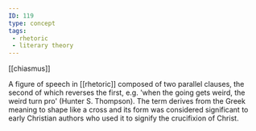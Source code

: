 ```yaml
---
ID: 119
type: concept
tags: 
 - rhetoric
 - literary theory
---
```


[[chiasmus]]

 A figure of speech
in [[rhetoric]] composed of
two parallel clauses, the second of which reverses the first, e.g. 'when
the going gets weird, the weird turn pro' (Hunter S. Thompson). The term
derives from the Greek meaning to shape like a cross and its form was
considered significant to early Christian authors who used it to signify
the crucifixion of Christ.
